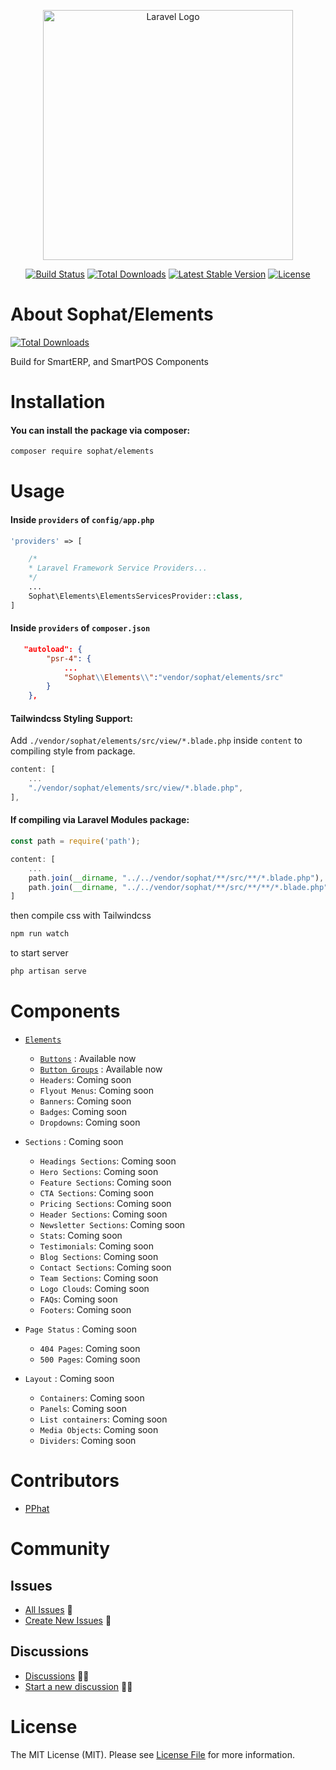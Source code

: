 <p align="center"><a href="https://laravel.com" target="_blank"><img src="https://raw.githubusercontent.com/laravel/art/master/logo-lockup/5%20SVG/2%20CMYK/1%20Full%20Color/laravel-logolockup-cmyk-red.svg" width="400" alt="Laravel Logo"></a></p>

<p align="center">
<a href="https://github.com/sophat/elements/actions"><img src="https://github.com/laravel/framework/workflows/tests/badge.svg" alt="Build Status"></a>
<a href="https://packagist.org/packages/sophat/elements"><img src="https://img.shields.io/packagist/dt/sophat/elements" alt="Total Downloads"></a>
<a href="https://packagist.org/packages/sophat/elements"><img src="https://img.shields.io/packagist/v/sophat/elements" alt="Latest Stable Version"></a>
<a href="https://packagist.org/packages/sophat/elements"><img src="https://img.shields.io/packagist/l/sophat/elements" alt="License"></a>
</p>

# About Sophat/Elements

[![Total Downloads](https://img.shields.io/packagist/dt/sophat/elements.svg?style=flat-square)](https://packagist.org/packages/sophat/elements)

Build for SmartERP, and SmartPOS Components

# Installation

#### You can install the package via composer:

```bash
composer require sophat/elements
```

#   Usage 

#### Inside `providers` of `config/app.php` 
```php
'providers' => [

    /*
    * Laravel Framework Service Providers...
    */
    ...
    Sophat\Elements\ElementsServicesProvider::class,
]
```

#### Inside `providers` of `composer.json` 

```json
   "autoload": {
        "psr-4": {
            ...
            "Sophat\\Elements\\":"vendor/sophat/elements/src"
        }
    },
```
#### Tailwindcss Styling Support:
Add `./vendor/sophat/elements/src/view/*.blade.php` inside `content` to compiling style from package.
```js
content: [
    ...
    "./vendor/sophat/elements/src/view/*.blade.php",
],

```

#### If compiling via Laravel Modules package:
```js
const path = require('path'); 
```
```js
content: [
    ...
    path.join(__dirname, "../../vendor/sophat/**/src/**/*.blade.php"),
    path.join(__dirname, "../../vendor/sophat/**/src/**/**/*.blade.php"),
]
```
then compile css with Tailwindcss

```bash
npm run watch
```

to start server
```bash
php artisan serve
```
#   Components
-   [`Elements`](documents/elements/)
    -   [`Buttons`](documents/elements/buttons.md) : Available now
    -   [`Button Groups`](documents/elements/buttons.md#-group-buttons) : Available now
    -   `Headers`: Coming soon
    -   `Flyout Menus`: Coming soon
    -   `Banners`: Coming soon
    -   `Badges`: Coming soon
    -   `Dropdowns`: Coming soon

-   `Sections` : Coming soon
    -   `Headings Sections`: Coming soon
    -   `Hero Sections`: Coming soon
    -   `Feature Sections`: Coming soon
    -   `CTA Sections`: Coming soon
    -   `Pricing Sections`: Coming soon
    -   `Header Sections`: Coming soon
    -   `Newsletter Sections`: Coming soon
    -   `Stats`: Coming soon
    -   `Testimonials`: Coming soon
    -   `Blog Sections`: Coming soon
    -   `Contact Sections`: Coming soon
    -   `Team Sections`: Coming soon
    -   `Logo Clouds`: Coming soon
    -   `FAQs`: Coming soon
    -   `Footers`: Coming soon
    
-   `Page Status` : Coming soon
    -   `404 Pages`: Coming soon
    -   `500 Pages`: Coming soon

-   `Layout` : Coming soon
    -   `Containers`: Coming soon
    -   `Panels`: Coming soon
    -   `List containers`: Coming soon
    -   `Media Objects`: Coming soon
    -   `Dividers`: Coming soon
#   Contributors
- [PPhat](https://github.com/pphatDev) 


#   Community
##   Issues

- [All Issues](https://github.com/iMSophat/elements/issues) 🚧
- [Create New Issues](https://github.com/iMSophat/elements/issues/new) 🚧

##   Discussions

- [Discussions](https://github.com/orgs/iMSophat/discussions) 📣🔔
- [Start a new discussion](https://github.com/orgs/iMSophat/discussions/new?category=q-a) 📣🔔



#   License

The MIT License (MIT). Please see [License File](LICENSE) for more information.